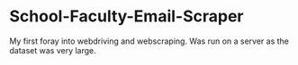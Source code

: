 # School-Faculty-Email-Scraper
 My first foray into webdriving and webscraping. Was run on a server as the dataset was very large. 
